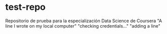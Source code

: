 # test-repo
Repositorio de prueba para la especialización Data Science de Coursera
"A line I wrote on my local computer" 
"checking credentials..." 
"adding a line" 
